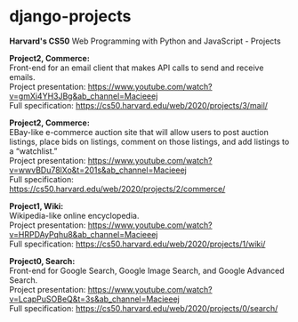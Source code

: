 # django-projects

**Harvard's CS50** Web Programming with Python and JavaScript - Projects

**Project2, Commerce:**  
Front-end for an email client that makes API calls to send and receive emails.  
Project presentation: https://www.youtube.com/watch?v=gmXi4YH3JBg&ab_channel=Macieeej  
Full specification: https://cs50.harvard.edu/web/2020/projects/3/mail/

**Project2, Commerce:**  
EBay-like e-commerce auction site that will allow users to post auction listings, place bids on listings, comment on those listings, and add listings to a “watchlist.”  
Project presentation: https://www.youtube.com/watch?v=wwvBDu78lXo&t=201s&ab_channel=Macieeej  
Full specification: https://cs50.harvard.edu/web/2020/projects/2/commerce/

**Project1, Wiki:**  
Wikipedia-like online encyclopedia.  
Project presentation: https://www.youtube.com/watch?v=HRPDAyPqhu8&ab_channel=Macieeej  
Full specification: https://cs50.harvard.edu/web/2020/projects/1/wiki/

**Project0, Search:**  
Front-end for Google Search, Google Image Search, and Google Advanced Search.  
Project presentation: https://www.youtube.com/watch?v=LcapPuSOBeQ&t=3s&ab_channel=Macieeej  
Full specification: https://cs50.harvard.edu/web/2020/projects/0/search/
